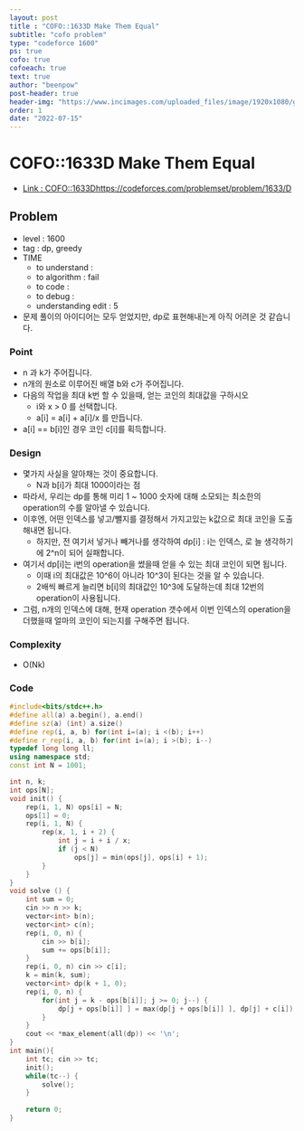 ```yaml
---
layout: post
title : "COFO::1633D Make Them Equal"
subtitle: "cofo problem"
type: "codeforce 1600"
ps: true
cofo: true
cofoeach: true
text: true
author: "beenpow"
post-header: true
header-img: "https://www.incimages.com/uploaded_files/image/1920x1080/getty_453524333_970647970450061_46961.jpg"
order: 1
date: "2022-07-15"
---
```

# COFO::1633D Make Them Equal
- [Link : COFO::1633D]()https://codeforces.com/problemset/problem/1633/D


## Problem 

- level : 1600
- tag : dp, greedy
- TIME
  - to understand    : 
  - to algorithm     :  fail
  - to code          : 
  - to debug         : 
  - understanding edit :  5
- 문제 풀이의 아이디어는 모두 얻었지만, dp로 표현해내는게 아직 어려운 것 같습니다.

### Point
- n 과 k가 주어집니다.
- n개의 원소로 이루어진 배열 b와 c가 주어집니다.
- 다음의 작업을 최대 k번 할 수 있을때, 얻는 코인의 최대값을 구하시오
  - i와 x > 0 를 선택합니다.
  - a[i] = a[i] + a[i]/x 를 만듭니다.
- a[i] == b[i]인 경우 코인 c[i]를 획득합니다.

### Design
- 몇가지 사실을 알아채는 것이 중요합니다.
  - N과 b[i]가 최대 1000이라는 점
- 따라서, 우리는 dp를 통해 미리 1 ~ 1000 숫자에 대해 소모되는 최소한의 operation의 수를 알아낼 수 있습니다.
- 이후엔, 어떤 인덱스를 넣고/뺄지를 결정해서 가지고있는 k값으로 최대 코인을 도출해내면 됩니다.
  - 하지만, 전 여기서 넣거나 빼거나를 생각하여 dp[i] : i는 인덱스, 로 늘 생각하기에 2^n이 되어 실패합니다.
- 여기서 dp[i]는 i번의 operation을 썼을때 얻을 수 있는 최대 코인이 되면 됩니다.
  - 이때 i의 최대값은 10^6이 아니라 10^3이 된다는 것을 알 수 있습니다.
  - 2배씩 빠르게 늘리면 b[i]의 최대값인 10^3에 도달하는데 최대 12번의 operation이 사용됩니다.
- 그럼, n개의 인덱스에 대해, 현재 operation 갯수에서 이번 인덱스의 operation을 더했을때 얼마의 코인이 되는지를 구해주면 됩니다.

### Complexity
- O(Nk)

### Code

```cpp
#include<bits/stdc++.h>
#define all(a) a.begin(), a.end()
#define sz(a) (int) a.size()
#define rep(i, a, b) for(int i=(a); i <(b); i++)
#define r_rep(i, a, b) for(int i=(a); i >(b); i--)
typedef long long ll;
using namespace std;
const int N = 1001;

int n, k;
int ops[N];
void init() {
    rep(i, 1, N) ops[i] = N;
    ops[1] = 0;
    rep(i, 1, N) {
        rep(x, 1, i + 2) {
            int j = i + i / x;
            if (j < N)
                ops[j] = min(ops[j], ops[i] + 1);
        }
    }
}
void solve () {
    int sum = 0;
    cin >> n >> k;
    vector<int> b(n);
    vector<int> c(n);
    rep(i, 0, n) {
        cin >> b[i];
        sum += ops[b[i]];
    }
    rep(i, 0, n) cin >> c[i];
    k = min(k, sum);
    vector<int> dp(k + 1, 0);
    rep(i, 0, n) {
        for(int j = k - ops[b[i]]; j >= 0; j--) {
            dp[j + ops[b[i]] ] = max(dp[j + ops[b[i]] ], dp[j] + c[i]);
        }
    }
    cout << *max_element(all(dp)) << '\n';
}
int main(){
    int tc; cin >> tc;
    init();
    while(tc--) {
        solve();
    }
        
    return 0;
}

```
